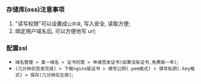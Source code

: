 ### 存储库(oss)注意事项
1. "读写权限"可以设置成`公共读`, 写入安全, 读取方便;
2. 绑定用户域名后, 可以方便地写 url;

### 配置ssl
* `域名管理 > 某一域名 > 证书托管 > 申请签发证书(如果没有证书,免费版一年)`;
* `(几分钟后签发完成) > 下载nginx版证书 > 填写公钥(.pem格式) > 填写私钥(.key格式) > 保存(几分钟后生效)`;